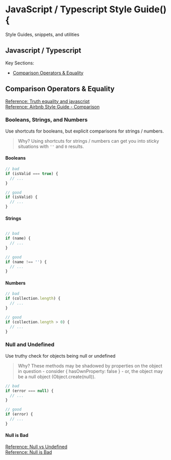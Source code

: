 # JavaScript / Typescript Style Guide() {
Style Guides, snippets, and utilities

## <a name="js"></a>Javascript / Typescript

Key Sections:

* [Comparison Operators & Equality](#comparison)

## <a name="comparison"></a> Comparison Operators & Equality

[Reference: Truth equality and javascript](https://javascriptweblog.wordpress.com/2011/02/07/truth-equality-and-javascript/#more-2108)  
[Reference: Airbnb Style Guide - Comparison](https://github.com/airbnb/javascript#comparison-operators--equality)


### Booleans, Strings, and Numbers

Use shortcuts for booleans, but explicit comparisons for strings / numbers.

> Why? Using shortcuts for strings / numbers can get you into sticky situations with ``''`` and ``0`` results.

#### Booleans

```javascript
// bad
if (isValid === true) {
  // ...
}

// good
if (isValid) {
  // ...
}
```

#### Strings
```javascript

// bad
if (name) {
  // ...
}

// good
if (name !== '') {
  // ...
}
```

#### Numbers

```javascript
// bad
if (collection.length) {
  // ...
}

// good
if (collection.length > 0) {
  // ...
}
```

### Null and Undefined

Use truthy check for objects being null or undefined

> Why? These methods may be shadowed by properties on the object in question - consider { hasOwnProperty: false } - or, the object may be a null object (Object.create(null)).

```js
// bad
if (error === null) {
  // ...
}

// good
if (error) {
  // ...
}
```

#### Null is Bad
[Reference: Null vs Undefined](https://github.com/basarat/typescript-book/blob/master/docs/styleguide/styleguide.md#null-vs-undefined)  
[Reference: Null is Bad](https://github.com/basarat/typescript-book/blob/master/docs/tips/null.md)